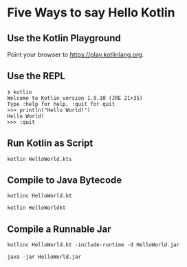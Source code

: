 # Five Ways to say Hello Kotlin

## Use the Kotlin Playground

Point your browser to https://play.kotlinlang.org.

## Use the REPL

```shell
❯ kotlin
Welcome to Kotlin version 1.9.10 (JRE 21+35)
Type :help for help, :quit for quit
>>> println("Hello World!")
Hello World!
>>> :quit
```

## Run Kotlin as Script

```shell
kotlin HelloWorld.kts
```

## Compile to Java Bytecode

```shell
kotlinc HelloWorld.kt

kotlin HelloWorldkt
```

## Compile a Runnable Jar

```shell
kotlinc HelloWorld.kt -include-runtime -d HelloWorld.jar

java -jar HelloWorld.jar
```

